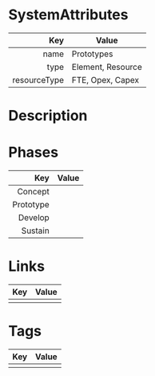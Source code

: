 # SystemAttributes

| Key                       | Value                |
| ------------------------: | -------------------- |
| name                      | Prototypes                 |
| type                      | Element, Resource    |
| resourceType              | FTE, Opex, Capex     |

# Description


# Phases

| Key                       | Value                |
| ------------------------: | -------------------- |
| Concept                   |                      |
| Prototype                 |                      |
| Develop                   |                      |
| Sustain                   |                      |

# Links

| Key                       | Value                |
| ------------------------: | -------------------- |
|                           |                      |

# Tags

| Key                       | Value                |
| ------------------------: | -------------------- |
|                           |                      |